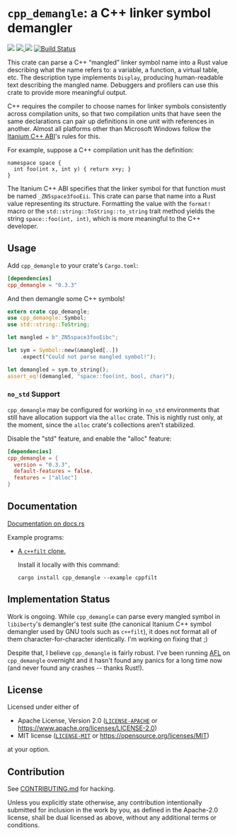 # `cpp_demangle`: a C++ linker symbol demangler

[![](https://docs.rs/cpp_demangle/badge.svg)](https://docs.rs/cpp_demangle/) [![](https://img.shields.io/crates/v/cpp_demangle.svg) ![](https://img.shields.io/crates/d/cpp_demangle.png)](https://crates.io/crates/cpp_demangle) [![Build Status](https://travis-ci.org/gimli-rs/cpp_demangle.png?branch=master)](https://travis-ci.org/gimli-rs/cpp_demangle)

This crate can parse a C++ “mangled” linker symbol name into a Rust value
describing what the name refers to: a variable, a function, a virtual table,
etc. The description type implements `Display`, producing human-readable text
describing the mangled name. Debuggers and profilers can use this crate to
provide more meaningful output.

C++ requires the compiler to choose names for linker symbols consistently across
compilation units, so that two compilation units that have seen the same
declarations can pair up definitions in one unit with references in another.
Almost all platforms other than Microsoft Windows follow the
[Itanium C++ ABI][itanium]'s rules for this.

[itanium]: https://itanium-cxx-abi.github.io/cxx-abi/abi.html#mangling

For example, suppose a C++ compilation unit has the definition:

    namespace space {
      int foo(int x, int y) { return x+y; }
    }

The Itanium C++ ABI specifies that the linker symbol for that function must be
named `_ZN5space3fooEii`. This crate can parse that name into a Rust value
representing its structure. Formatting the value with the `format!` macro or the
`std::string::ToString::to_string` trait method yields the string
`space::foo(int, int)`, which is more meaningful to the C++ developer.

## Usage

Add `cpp_demangle` to your crate's `Cargo.toml`:

```toml
[dependencies]
cpp_demangle = "0.3.3"
```

And then demangle some C++ symbols!

```rust
extern crate cpp_demangle;
use cpp_demangle::Symbol;
use std::string::ToString;

let mangled = b"_ZN5space3fooEibc";

let sym = Symbol::new(&mangled[..])
    .expect("Could not parse mangled symbol!");

let demangled = sym.to_string();
assert_eq!(demangled, "space::foo(int, bool, char)");
```

### `no_std` Support

`cpp_demangle` may be configured for working in `no_std` environments that still
have allocation support via the `alloc` crate. This is nightly rust only, at the
moment, since the `alloc` crate's collections aren't stabilized.

Disable the "std" feature, and enable the "alloc" feature:

```toml
[dependencies]
cpp_demangle = {
  version = "0.3.3",
  default-features = false,
  features = ["alloc"]
}
```

## Documentation

[Documentation on docs.rs](https://docs.rs/cpp_demangle)

Example programs:

* [A `c++filt` clone.](./src/bin/cppfilt.rs)

  Install it locally with this command:

  ```
  cargo install cpp_demangle --example cppfilt
  ```

## Implementation Status

Work is ongoing. While `cpp_demangle` can parse every mangled symbol in
`libiberty`'s demangler's test suite (the canonical Itanium C++ symbol demangler
used by GNU tools such as `c++filt`), it does not format all of them
character-for-character identically. I'm working on fixing that ;)

Despite that, I believe `cpp_demangle` is fairly robust. I've been
running [AFL][] on `cpp_demangle` overnight and it hasn't found any panics for a
long time now (and never found any crashes -- thanks Rust!).

[AFL]: https://github.com/rust-fuzz/afl.rs

## License

Licensed under either of

  * Apache License, Version 2.0 ([`LICENSE-APACHE`](./LICENSE-APACHE) or https://www.apache.org/licenses/LICENSE-2.0)
  * MIT license ([`LICENSE-MIT`](./LICENSE-MIT) or https://opensource.org/licenses/MIT)

at your option.

## Contribution

See [CONTRIBUTING.md](./CONTRIBUTING.md) for hacking.

Unless you explicitly state otherwise, any contribution intentionally submitted
for inclusion in the work by you, as defined in the Apache-2.0 license, shall be
dual licensed as above, without any additional terms or conditions.
